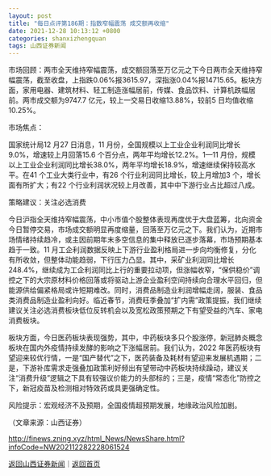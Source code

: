 ```yaml
---
layout: post
title: "每日点评第186期：指数窄幅震荡 成交额再收缩"
date: 2021-12-28 10:13:12 +0800
categories: shanxizhengquan
tags: 山西证券新闻
---
```

<p>市场回顾：两市全天维持窄幅震荡，成交额回落至万亿元之下今日两市全天维持窄幅震荡，截至收盘，上指跌0.06%报3615.97，深指涨0.04%报14715.65。板块方面，家用电器、建筑材料、轻工制造涨幅居前，传媒、食品饮料、计算机跌幅居前。两市成交额为9747.7 亿元，较上一交易日收缩13.88%，较前5 日均值收缩10.25%。</p>
 <p>市场焦点：</p>
 <p>国家统计局12 月27 日消息，11 月份，全国规模以上工业企业利润同比增长9.0%，增速较上月回落15.6 个百分点，两年平均增长12.2%。1—11 月份，规模以上工业企业利润同比增长38.0%，两年平均增长18.9%，增速继续保持较高水平。在41 个工业大类行业中，有26 个行业利润同比增长，较上月增加3 个，增长面有所扩大；有22 个行业利润状况较上月改善，其中中下游行业占比超过八成。</p>
 <p>策略建议：关注必选消费</p>
 <p>今日沪指全天维持窄幅震荡，中小市值个股整体表现再度优于大盘蓝筹，北向资金今日暂停交易，市场成交额明显再度缩量，回落至万亿元之下。我们认为，近期市场情绪持续趋冷，或主因前期年末多空信息的集中释放已逐步落幕，市场预期基本趋于一致。11 月工企利润数据反映上下游行业盈利格局进一步向均衡修复，分化有所收敛，但整体动能趋弱，下行压力凸显。其中，采矿业利润同比增长248.4%，继续成为工企利润同比上行的重要拉动项，但涨幅收窄，“保供稳价”调控之下的大宗原材料价格回落或将驱动上游企业盈利空间持续向合理水平回归，但能源供给偏紧格局或许短期难改。同时，消费品制造业利润增幅走阔，服装、食品类消费品制造业盈利向好。临近春节，消费旺季叠加“扩内需”政策提振，我们继续建议关注必选消费板块低位反转机会以及宽松政策预期之下有望受益的汽车、家电消费板块。</p>
 <p>板块方面，今日医药板块表现强势，其中，中药板块多只个股涨停，新冠肺炎概念板块在国内外疫情持续发酵的影响之下涨幅居前。我们认为，2022 年医药板块有望迎来较优行情，一是“国产替代”之下，医药装备及耗材有望迎来发展机遇期；二是，下游补库需求走强叠加政策利好频出有望带动中药板块持续躁动，建议关注“消费升级”逻辑之下具有较强议价能力的头部标的；三是，疫情“常态化”防控之下，新冠疫苗及检测相对特效药或具更强确定性。</p>
 <p>风险提示：宏观经济不及预期，全国疫情超预期发展，地缘政治风险加剧。</p><p class="em_media">（文章来源：山西证券）</p>

<http://finews.zning.xyz/html_News/NewsShare.html?infoCode=NW202112282228061524>

[返回山西证券新闻](//finews.withounder.com/category/shanxizhengquan.html)｜[返回首页](//finews.withounder.com/)
